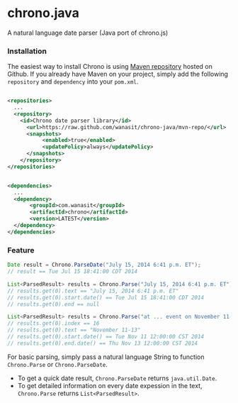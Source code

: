 chrono.java
===========

A natural language date parser (Java port of chrono.js) 


### Installation

The easiest way to install Chrono is using [Maven repository](http://stackoverflow.com/questions/20161602/loading-maven-dependencies-from-github) hosted on Github. If you already have Maven on your project, simply add the following `repository` and `dependency` into your `pom.xml`.

```xml

<repositories>
  ...
  <repository>
    <id>Chrono date parser library</id>
      <url>https://raw.github.com/wanasit/chrono-java/mvn-repo/</url>
      <snapshots>
           <enabled>true</enabled>
           <updatePolicy>always</updatePolicy>
      </snapshots>
    </repository>
</repositories>

```

```xml

<dependencies>
  ...
  <dependency>
       <groupId>com.wanasit</groupId>
       <artifactId>chrono</artifactId>
       <version>LATEST</version>
  </dependency>
</dependencies>
```

### Feature

```Java
Date result = Chrono.ParseDate("July 15, 2014 6:41 p.m. ET");
// result == Tue Jul 15 18:41:00 CDT 2014

List<ParsedResult> results = Chrono.Parse("July 15, 2014 6:41 p.m. ET");
// results.get(0).text == "July 15, 2014 6:41 p.m. ET"
// results.get(0).start.date() == Tue Jul 15 18:41:00 CDT 2014
// results.get(0).end == null

List<ParsedResult> results = Chrono.Parse("at ... event on November 11-13. Read more: http://..");
// results.get(0).index == 16
// results.get(0).text == "November 11-13"
// results.get(0).start.date() == Tue Nov 11 12:00:00 CST 2014
// results.get(0).end.date() == Thu Nov 13 12:00:00 CST 2014

```

For basic parsing, simply pass a natural language String to function `Chrono.Parse` or `Chrono.ParseDate`.  
 
* To get a quick date result, `Chrono.ParseDate` returns `java.util.Date`.
* To get detailed information on every date expession in the text, `Chrono.Parse` returns `List<ParsedResult>`. 


